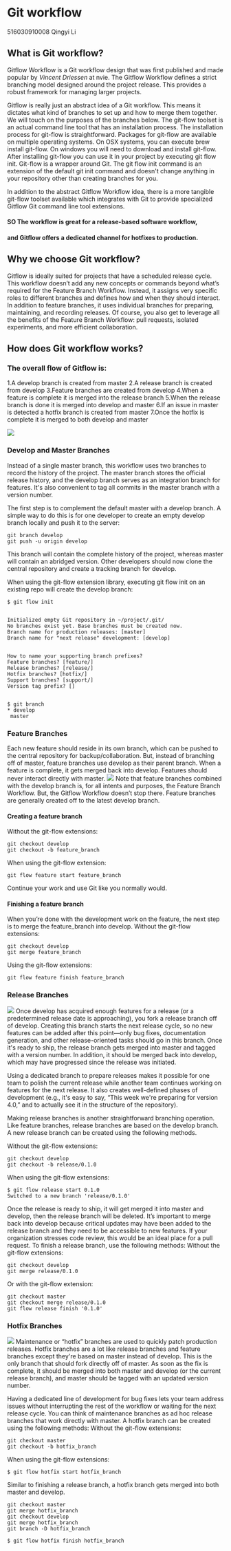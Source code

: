 # Git workflow

516030910008 Qingyi Li


## What is Git workflow?

Gitflow Workflow is a Git workflow design that was first published and made popular by *Vincent Driessen* at nvie. The Gitflow Workflow defines a strict branching model designed around the project release. This provides a robust framework for managing larger projects. 

Gitflow is really just an abstract idea of a Git workflow. This means it dictates what kind of branches to set up and how to merge them together. We will touch on the purposes of the branches below. The git-flow toolset is an actual command line tool that has an installation process. The installation process for git-flow is straightforward. Packages for git-flow are available on multiple operating systems. On OSX systems, you can execute brew install git-flow. On windows you will need to download and install git-flow. After installing git-flow you can use it in your project by executing git flow init. Git-flow is a wrapper around Git. The git flow init command is an extension of the default git init command and doesn't change anything in your repository other than creating branches for you.

In addition to the abstract Gitflow Workflow idea, there is a more tangible git-flow toolset available which integrates with Git to provide specialized Gitflow Git command line tool extensions.

#### SO The workflow is great for a release-based software workflow,
#### and Gitflow offers a dedicated channel for hotfixes to production.



## Why we choose Git workflow?

Gitflow is ideally suited for projects that have a scheduled release cycle. This workflow doesn’t add any new concepts or commands beyond what’s required for the Feature Branch Workflow. Instead, it assigns very specific roles to different branches and defines how and when they should interact. In addition to feature branches, it uses individual branches for preparing, maintaining, and recording releases. Of course, you also get to leverage all the benefits of the Feature Branch Workflow: pull requests, isolated experiments, and more efficient collaboration.



## How does Git workflow works?

### The overall flow of Gitflow is:
1.A develop branch is created from master
2.A release branch is created from develop
3.Feature branches are created from develop
4.When a feature is complete it is merged into the release branch
5.When the release branch is done it is merged into develop and master
6.If an issue in master is detected a hotfix branch is created from master
7.Once the hotfix is complete it is merged to both develop and master

![](https://timgsa.baidu.com/timg?image&quality=80&size=b9999_10000&sec=1509358706581&di=cda96a2856e0eafff896df86039b5166&imgtype=0&src=http%3A%2F%2Fimg.136.la%2Fla14%2F201705147912.png)


### Develop and Master Branches

Instead of a single master branch, this workflow uses two branches to record the history of the project. The master branch stores the official release history, and the develop branch serves as an integration branch for features. It's also convenient to tag all commits in the master branch with a version number.

The first step is to complement the default master with a develop branch. A simple way to do this is for one developer to create an empty develop branch locally and push it to the server:
```
git branch develop
git push -u origin develop
```
This branch will contain the complete history of the project, whereas master will contain an abridged version. Other developers should now clone the central repository and create a tracking branch for develop.

When using the git-flow extension library, executing git flow init on an existing repo will create the develop branch:
```
$ git flow init


Initialized empty Git repository in ~/project/.git/
No branches exist yet. Base branches must be created now.
Branch name for production releases: [master]
Branch name for "next release" development: [develop]


How to name your supporting branch prefixes?
Feature branches? [feature/]
Release branches? [release/]
Hotfix branches? [hotfix/]
Support branches? [support/]
Version tag prefix? []


$ git branch
* develop
 master
 ```


 ### Feature Branches

Each new feature should reside in its own branch, which can be pushed to the central repository for backup/collaboration. But, instead of branching off of master, feature branches use develop as their parent branch. When a feature is complete, it gets merged back into develop. Features should never interact directly with master.
![](https://timgsa.baidu.com/timg?image&quality=80&size=b9999_10000&sec=1509371815279&di=dd27db7a297ff611af4f7a1cf681165a&imgtype=jpg&src=http%3A%2F%2Fimg1.imgtn.bdimg.com%2Fit%2Fu%3D1980378217%2C4073005284%26fm%3D214%26gp%3D0.jpg)
Note that feature branches combined with the develop branch is, for all intents and purposes, the Feature Branch Workflow. But, the Gitflow Workflow doesn’t stop there.
Feature branches are generally created off to the latest develop branch.

#### Creating a feature branch
Without the git-flow extensions:
```
git checkout develop
git checkout -b feature_branch
```
When using the git-flow extension:
```
git flow feature start feature_branch
```
Continue your work and use Git like you normally would.

#### Finishing a feature branch
When you’re done with the development work on the feature, the next step is to merge the feature_branch into develop.
Without the git-flow extensions:
```
git checkout develop
git merge feature_branch
```
Using the git-flow extensions:
```
git flow feature finish feature_branch
```


### Release Branches
![](https://timgsa.baidu.com/timg?image&quality=80&size=b9999_10000&sec=1509372130445&di=5941d2aca75e90f6af0b90864e226737&imgtype=0&src=http%3A%2F%2Fstatic.open-open.com%2Flib%2FuploadImg%2F20150702%2F20150702143552_19.png)
Once develop has acquired enough features for a release (or a predetermined release date is approaching), you fork a release branch off of develop. Creating this branch starts the next release cycle, so no new features can be added after this point—only bug fixes, documentation generation, and other release-oriented tasks should go in this branch. Once it's ready to ship, the release branch gets merged into master and tagged with a version number. In addition, it should be merged back into develop, which may have progressed since the release was initiated.

Using a dedicated branch to prepare releases makes it possible for one team to polish the current release while another team continues working on features for the next release. It also creates well-defined phases of development (e.g., it's easy to say, “This week we're preparing for version 4.0,” and to actually see it in the structure of the repository).

Making release branches is another straightforward branching operation. Like feature branches, release branches are based on the develop branch. A new release branch can be created using the following methods.

Without the git-flow extensions:
```
git checkout develop
git checkout -b release/0.1.0
```
When using the git-flow extensions:
```
$ git flow release start 0.1.0
Switched to a new branch 'release/0.1.0'
```
Once the release is ready to ship, it will get merged it into master and develop, then the release branch will be deleted. It’s important to merge back into develop because critical updates may have been added to the release branch and they need to be accessible to new features. If your organization stresses code review, this would be an ideal place for a pull request.
To finish a release branch, use the following methods:
Without the git-flow extensions:
```	
git checkout develop
git merge release/0.1.0
```
Or with the git-flow extension:
```
git checkout master
git checkout merge release/0.1.0
git flow release finish '0.1.0'
```


### Hotfix Branches
![](https://timgsa.baidu.com/timg?image&quality=80&size=b9999_10000&sec=1509372247179&di=e7c63938726865fe120de478ff3f08f3&imgtype=0&src=http%3A%2F%2Fimg.136.la%2Fla14%2F201705147912.png)
Maintenance or “hotfix” branches are used to quickly patch production releases. Hotfix branches are a lot like release branches and feature branches except they're based on master instead of develop. This is the only branch that should fork directly off of master. As soon as the fix is complete, it should be merged into both master and develop (or the current release branch), and master should be tagged with an updated version number.

Having a dedicated line of development for bug fixes lets your team address issues without interrupting the rest of the workflow or waiting for the next release cycle. You can think of maintenance branches as ad hoc release branches that work directly with master. A hotfix branch can be created using the following methods:
Without the git-flow extensions:
```
git checkout master
git checkout -b hotfix_branch
```
When using the git-flow extensions: 
```
$ git flow hotfix start hotfix_branch
```
Similar to finishing a release branch, a hotfix branch gets merged into both master and develop.
```
git checkout master
git merge hotfix_branch
git checkout develop
git merge hotfix_branch
git branch -D hotfix_branch
```
```
$ git flow hotfix finish hotfix_branch
```
